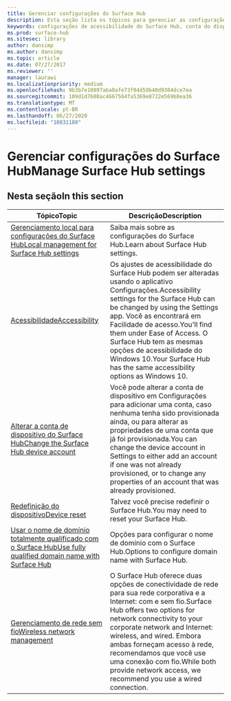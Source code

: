 ```yaml
---
title: Gerenciar configurações do Surface Hub
description: Esta seção lista os tópicos para gerenciar as configurações do Surface Hub.
keywords: configurações de acessibilidade do Surface Hub, conta do dispositivo, redefinição do dispositivo, atualizações do windows, gerenciamento de rede sem fio
ms.prod: surface-hub
ms.sitesec: library
author: dansimp
ms.author: dansimp
ms.topic: article
ms.date: 07/27/2017
ms.reviewer: ''
manager: laurawi
ms.localizationpriority: medium
ms.openlocfilehash: 9b3b7e10897aba8afe73f04d59b40d9304dce7ea
ms.sourcegitcommit: 109d1d7608ac4667564fa5369e8722e569b8ea36
ms.translationtype: MT
ms.contentlocale: pt-BR
ms.lasthandoff: 06/27/2020
ms.locfileid: "10831180"
---
```

# <span data-ttu-id="59c9a-104">Gerenciar configurações do Surface Hub</span><span class="sxs-lookup"><span data-stu-id="59c9a-104">Manage Surface Hub settings</span></span>

## <span data-ttu-id="59c9a-105">Nesta seção</span><span class="sxs-lookup"><span data-stu-id="59c9a-105">In this section</span></span>

|<span data-ttu-id="59c9a-106">Tópico</span><span class="sxs-lookup"><span data-stu-id="59c9a-106">Topic</span></span> | <span data-ttu-id="59c9a-107">Descrição</span><span class="sxs-lookup"><span data-stu-id="59c9a-107">Description</span></span>|
| ------ | --------------- |
| [<span data-ttu-id="59c9a-108">Gerenciamento local para configurações do Surface Hub</span><span class="sxs-lookup"><span data-stu-id="59c9a-108">Local management for Surface Hub settings</span></span>](local-management-surface-hub-settings.md) | <span data-ttu-id="59c9a-109">Saiba mais sobre as configurações do Surface Hub.</span><span class="sxs-lookup"><span data-stu-id="59c9a-109">Learn about Surface Hub settings.</span></span>  |
| [<span data-ttu-id="59c9a-110">Acessibilidade</span><span class="sxs-lookup"><span data-stu-id="59c9a-110">Accessibility</span></span>](accessibility-surface-hub.md) | <span data-ttu-id="59c9a-111">Os ajustes de acessibilidade do Surface Hub podem ser alteradas usando o aplicativo Configurações.</span><span class="sxs-lookup"><span data-stu-id="59c9a-111">Accessibility settings for the Surface Hub can be changed by using the Settings app.</span></span> <span data-ttu-id="59c9a-112">Você as encontrará em Facilidade de acesso.</span><span class="sxs-lookup"><span data-stu-id="59c9a-112">You'll find them under Ease of Access.</span></span> <span data-ttu-id="59c9a-113">O Surface Hub tem as mesmas opções de acessibilidade do Windows 10.</span><span class="sxs-lookup"><span data-stu-id="59c9a-113">Your Surface Hub has the same accessibility options as Windows 10.</span></span>|
| [<span data-ttu-id="59c9a-114">Alterar a conta de dispositivo do Surface Hub</span><span class="sxs-lookup"><span data-stu-id="59c9a-114">Change the Surface Hub device account</span></span>](change-surface-hub-device-account.md) | <span data-ttu-id="59c9a-115">Você pode alterar a conta de dispositivo em Configurações para adicionar uma conta, caso nenhuma tenha sido provisionada ainda, ou para alterar as propriedades de uma conta que já foi provisionada.</span><span class="sxs-lookup"><span data-stu-id="59c9a-115">You can change the device account in Settings to either add an account if one was not already provisioned, or to change any properties of an account that was already provisioned.</span></span>|
| [<span data-ttu-id="59c9a-116">Redefinição do dispositivo</span><span class="sxs-lookup"><span data-stu-id="59c9a-116">Device reset</span></span>](device-reset-surface-hub.md) | <span data-ttu-id="59c9a-117">Talvez você precise redefinir o Surface Hub.</span><span class="sxs-lookup"><span data-stu-id="59c9a-117">You may need to reset your Surface Hub.</span></span>|
| [<span data-ttu-id="59c9a-118">Usar o nome de domínio totalmente qualificado com o Surface Hub</span><span class="sxs-lookup"><span data-stu-id="59c9a-118">Use fully qualified domain name with Surface Hub</span></span>](use-fully-qualified-domain-name-surface-hub.md) | <span data-ttu-id="59c9a-119">Opções para configurar o nome de domínio com o Surface Hub.</span><span class="sxs-lookup"><span data-stu-id="59c9a-119">Options to configure domain name with Surface Hub.</span></span>  |
| [<span data-ttu-id="59c9a-120">Gerenciamento de rede sem fio</span><span class="sxs-lookup"><span data-stu-id="59c9a-120">Wireless network management</span></span>](wireless-network-management-for-surface-hub.md) | <span data-ttu-id="59c9a-121">O Surface Hub oferece duas opções de conectividade de rede para sua rede corporativa e a Internet: com e sem fio.</span><span class="sxs-lookup"><span data-stu-id="59c9a-121">Surface Hub offers two options for network connectivity to your corporate network and Internet: wireless, and wired.</span></span> <span data-ttu-id="59c9a-122">Embora ambas forneçam acesso à rede, recomendamos que você use uma conexão com fio.</span><span class="sxs-lookup"><span data-stu-id="59c9a-122">While both provide network access, we recommend you use a wired connection.</span></span> |
